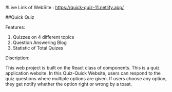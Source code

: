 #Live Link of WebSite : https://quick-quiz-11.netlify.app/

##Quick Quiz

 Features: 
 1. Quizzes on 4 different topics
 2. Question Answering Blog
 3. Statistic of Total Quizes
 
 Discription:
 
 This web project is built on the React class of components. This is a quiz application website. In this Quiz-Quick Website, users can respond to the quiz questions where multiple options are given. If users choose any option, they get notify whether the option right or wrong by a toast. 






